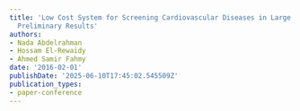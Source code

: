 ```yaml
---
title: 'Low Cost System for Screening Cardiovascular Diseases in Large Populations:
  Preliminary Results'
authors:
- Nada Abdelrahman
- Hossam El-Rewaidy
- Ahmed Samir Fahmy
date: '2016-02-01'
publishDate: '2025-06-10T17:45:02.545509Z'
publication_types:
- paper-conference
---
```

